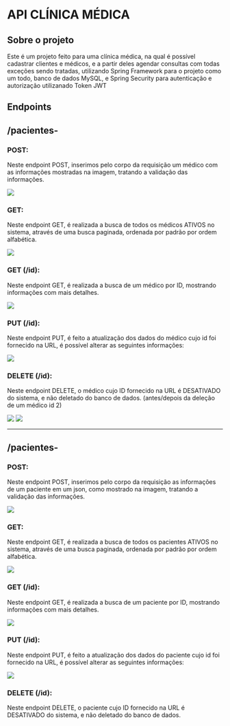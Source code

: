 # API CLÍNICA MÉDICA

## Sobre o projeto
Este é um projeto feito para uma clínica médica, na qual é possível cadastrar clientes e médicos, e a partir deles agendar consultas com todas exceções sendo tratadas, utilizando Spring Framework para o projeto como um todo, banco de dados MySQL, e Spring Security para autenticação e autorização utilizanado Token JWT

<h2>Endpoints</h2>
<div>
  <h2>/pacientes-</h2>
  <div>
    <h3>POST:</h3>
   <p>Neste endpoint POST, inserimos pelo corpo da requisição um médico com as informações mostradas na imagem, tratando a validação das informações.</p>
    <img src="https://github.com/warleydev/api-clinica-medica/assets/121511600/4e061800-be81-494f-ba7c-28d4b975ccdb">
  </div>
  <div>
    <h3>GET: </h3>
    <p>Neste endpoint GET, é realizada a busca de todos os médicos ATIVOS no sistema, através de uma busca paginada, ordenada por padrão por ordem alfabética.</p>
    <img src="https://github.com/warleydev/api-clinica-medica/assets/121511600/c6f5cffa-8f27-4d5d-9a48-88895efa155c">
  </div>
  <div>
    <h3>GET (/id): </h3>
    <p>Neste endpoint GET, é realizada a busca de um médico por ID, mostrando informações com mais detalhes.</p>
    <img src="https://github.com/warleydev/api-clinica-medica/assets/121511600/41612e17-df71-4ce5-a245-da9c98aa9ff5">
  </div>
  <div>
    <h3>PUT (/id): </h3>
    <p>Neste endpoint PUT, é feito a atualização dos dados do médico cujo id foi fornecido na URL, é possível alterar as seguintes informações: </p>
    <img src="https://github.com/warleydev/api-clinica-medica/assets/121511600/28e5b2c2-4344-4090-8e31-155f7f4132a1">
  </div>
  <div>
    <h3>DELETE (/id): </h3>
    <p>Neste endpoint DELETE, o médico cujo ID fornecido na URL é DESATIVADO do sistema, e não deletado do banco de dados. (antes/depois da deleção de um médico id 2)</p>
    <img src="https://github.com/warleydev/api-clinica-medica/assets/121511600/c6f5cffa-8f27-4d5d-9a48-88895efa155c">
    <img src="https://github.com/warleydev/api-clinica-medica/assets/121511600/70ea87d6-feb7-4217-980a-d0bac56ab64d">
  </div>
  <hr>
  <h2>/pacientes-</h2>
  <div>
    <h3>POST:</h3>
    <p>Neste endpoint POST, inserimos pelo corpo da requisição as informações de um paciente em um json, como mostrado na imagem, tratando a validação das informações.</p>
    <img src="https://github.com/warleydev/api-clinica-medica/assets/121511600/65aabfeb-8257-4438-9b5d-fb5c0772e624">
  </div>
  <div>
    <h3>GET: </h3>
    <p>Neste endpoint GET, é realizada a busca de todos os pacientes ATIVOS no sistema, através de uma busca paginada, ordenada por padrão por ordem alfabética.</p>
    <img src="https://github.com/warleydev/api-clinica-medica/assets/121511600/364cb415-ce3d-4772-8585-d77edf7de815">
  </div>
  <div>
    <h3>GET (/id): </h3>
    <p>Neste endpoint GET, é realizada a busca de um paciente por ID, mostrando informações com mais detalhes.</p>
    <img src="https://github.com/warleydev/api-clinica-medica/assets/121511600/0d8dad12-8cb3-4f5f-abed-111096de72b5">
  </div>
  <div>
    <h3>PUT (/id): </h3>
    <p>Neste endpoint PUT, é feito a atualização dos dados do paciente cujo id foi fornecido na URL, é possível alterar as seguintes informações: </p>
    <img src="https://github.com/warleydev/api-clinica-medica/assets/121511600/18e2bedb-2856-4feb-9faf-afbd94612b24">
  </div>
  <div>
    <h3>DELETE (/id): </h3>
    <p>Neste endpoint DELETE, o paciente cujo ID fornecido na URL é DESATIVADO do sistema, e não deletado do banco de dados.</p>
  </div>
  
</div>




